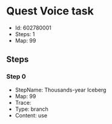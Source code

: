 # Quest Voice task

- Id: 602780001
- Steps: 1
- Map: 99

## Steps

### Step 0
- StepName:  Thousands-year Iceberg
- Map:  99
- Trace:  
- Type:  branch
- Content:  use



